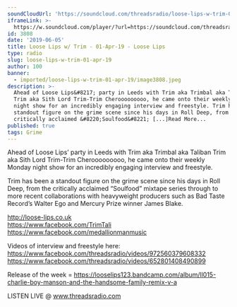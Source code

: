 ```yaml
---
soundCloudUrl: 'https://soundcloud.com/threadsradio/loose-lips-w-trim-01-apr-19'
iframeLink: >-
  https://w.soundcloud.com/player/?url=https://soundcloud.com/threadsradio/loose-lips-w-trim-01-apr-19&color=00aabb&auto_play=false&hide_related=false&show_comments=true&show_user=true&show_reposts=false
id: 3808
date: '2019-06-05'
title: Loose Lips w/ Trim - 01-Apr-19 - Loose Lips
type: radio
slug: loose-lips-w-trim-01-apr-19
author: 100
banner:
  - imported/loose-lips-w-trim-01-apr-19/image3808.jpeg
description: >-
  Ahead of Loose Lips&#8217; party in Leeds with Trim aka Trimbal aka Taliban
  Trim aka Sith Lord Trim-Trim Cherooooooooo, he came onto their weekly Monday
  night show for an incredibly engaging interview and freestyle. Trim has been a
  standout figure on the grime scene since his days in Roll Deep, from the
  critically acclaimed &#8220;Soulfood&#8221; [...]Read More...
published: true
tags: Grime
---
```

Ahead of Loose Lips’ party in Leeds with Trim aka Trimbal aka Taliban Trim aka Sith Lord Trim-Trim Cherooooooooo, he came onto their weekly Monday night show for an incredibly engaging interview and freestyle.

Trim has been a standout figure on the grime scene since his days in Roll Deep, from the critically acclaimed “Soulfood” mixtape series through to more recent collaborations with heavyweight producers such as Bad Taste Record’s Walter Ego and Mercury Prize winner James Blake.

http://loose-lips.co.uk  
https://www.facebook.com/TrimTali  
https://www.facebook.com/medallionmanmusic

Videos of interview and freestyle here:  
https://www.facebook.com/threadsradio/videos/972560379608332  
https://www.facebook.com/threadsradio/videos/652801408490899

Release of the week = https://looselips123.bandcamp.com/album/ll015-charlie-boy-manson-and-the-handsome-family-remix-v-a

LISTEN LIVE @ www.threadsradio.com